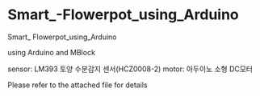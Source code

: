 # Smart_-Flowerpot_using_Arduino
Smart_ Flowerpot_using_Arduino

using Arduino and MBlock 

sensor: LM393 토양 수분감지 센서(HCZ0008-2)
motor: 아두이노 소형 DC모터  

Please refer to the attached file for details
